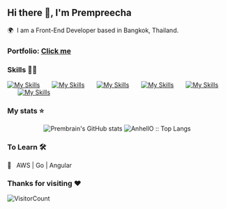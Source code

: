 ## Hi there 👋, I'm Prempreecha

🌍  I am a Front-End Developer based in Bangkok, Thailand.
<br/>

### Portfolio: <a href='https://prempreechadev.netlify.app/' target="_blank">Click me</a> 

### Skills 👨‍💻

[![My Skills](https://skillicons.dev/icons?i=html,css)](https://skillicons.dev) &nbsp;&nbsp;&nbsp;&nbsp;&nbsp; [![My Skills](https://skillicons.dev/icons?i=js,ts)](https://skillicons.dev) &nbsp;&nbsp;&nbsp;&nbsp;&nbsp; [![My Skills](https://skillicons.dev/icons?i=react,next)](https://skillicons.dev) &nbsp;&nbsp;&nbsp;&nbsp;&nbsp; [![My Skills](https://skillicons.dev/icons?i=tailwind,flutter)](https://skillicons.dev) &nbsp;&nbsp;&nbsp;&nbsp;&nbsp; [![My Skills](https://skillicons.dev/icons?i=mysql,r)](https://skillicons.dev)  &nbsp;&nbsp;&nbsp;&nbsp;&nbsp; [![My Skills](https://skillicons.dev/icons?i=firebase,figma)](https://skillicons.dev)
<br/>

### My stats ⭐

<div align="center">
<img alt="Prembrain's GitHub stats" src="https://github-readme-stats.vercel.app/api?username=Prembrain&show_icons=true&theme=transparent"/>
<img src="https://github-readme-stats.vercel.app/api/top-langs/?username=Prembrain&langs_count=10&theme=tokyonight&layout=compact" alt="AnhellO :: Top Langs" />
</div>

### To Learn 🛠

🔧 &nbsp; AWS | Go | Angular

### Thanks for visiting :heart:
![VisitorCount](https://profile-counter.glitch.me/Prembrain/count.svg)
